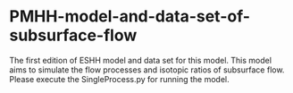 # PMHH-model-and-data-set-of-subsurface-flow
The first edition of ESHH model and data set for this model. This model aims to simulate the flow processes and isotopic ratios of subsurface flow.
Please execute the SingleProcess.py for running the model.

